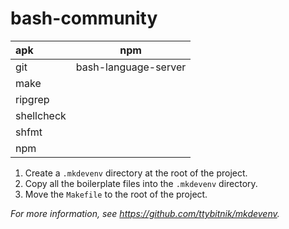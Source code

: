 # bash-community

| apk        | npm                  |
|:-----------|----------------------|
| git        | bash-language-server |
| make       |                      |
| ripgrep    |                      |
| shellcheck |                      |
| shfmt      |                      |
| npm        |                      |

1. Create a `.mkdevenv` directory at the root of the project.
2. Copy all the boilerplate files into the `.mkdevenv` directory.
3. Move the `Makefile` to the root of the project.

*For more information, see <https://github.com/ttybitnik/mkdevenv>.*
